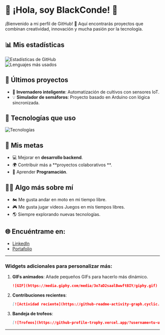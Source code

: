 # 🌟 ¡Hola, soy BlackConde! 👋

¡Bienvenido a mi perfil de GitHub! 🚀 Aquí encontrarás proyectos que combinan creatividad, innovación y mucha pasión por la tecnología.

## 📊 Mis estadísticas

![Estadísticas de GitHub](https://github-readme-stats.vercel.app/api?username=tu-usuario&show_icons=true&theme=radical)  
![Lenguajes más usados](https://github-readme-stats.vercel.app/api/top-langs/?username=tu-usuario&layout=compact&theme=radical)

## 🚀 Últimos proyectos
- 🌱 **Invernadero inteligente**: Automatización de cultivos con sensores IoT.
- 💡 **Simulador de semáforos**: Proyecto basado en Arduino con lógica sincronizada.

## 🔧 Tecnologías que uso
![Tecnologías](https://skillicons.dev/icons?i=java,androidstudio,arduino,git,html,css,js,python)

## 🎯 Mis metas
- 💻 Mejorar en **desarrollo backend**.
- 🌍 Contribuir más a **proyectos colaborativos **.
- 🧠 Aprender **Programación**.
  

## 🤹‍♂️ Algo más sobre mí
- 🏍️ Me gusta andar en moto en mi tiempo libre.
- 🎮 Me gusta jugar videos Juegos en mis tiempos libres.
- 🌎 Siempre explorando nuevas tecnologías.

## 🌐 Encuéntrame en:
- [LinkedIn](https://www.linkedin.com/in/tu-usuario)
- [Portafolio](https://tu-usuario.github.io/)

---

### Widgets adicionales para personalizar más:
1. **GIFs animados**: Añade pequeños GIFs para hacerlo más dinámico.
    ```markdown
    ![GIF](https://media.giphy.com/media/3o7aD2saalBwwftBIY/giphy.gif)
    ```

2. **Contribuciones recientes**:
    ```markdown
    [![Actividad reciente](https://github-readme-activity-graph.cyclic.app/graph?username=tu-usuario&theme=radical)](https://github.com/ashutosh00710/github-readme-activity-graph)
    ```

3. **Bandeja de trofeos**:
    ```markdown
    [![Trofeos](https://github-profile-trophy.vercel.app/?username=tu-usuario&theme=dracula&column=7)](https://github.com/ryo-ma/github-profile-trophy)
    ```

---

